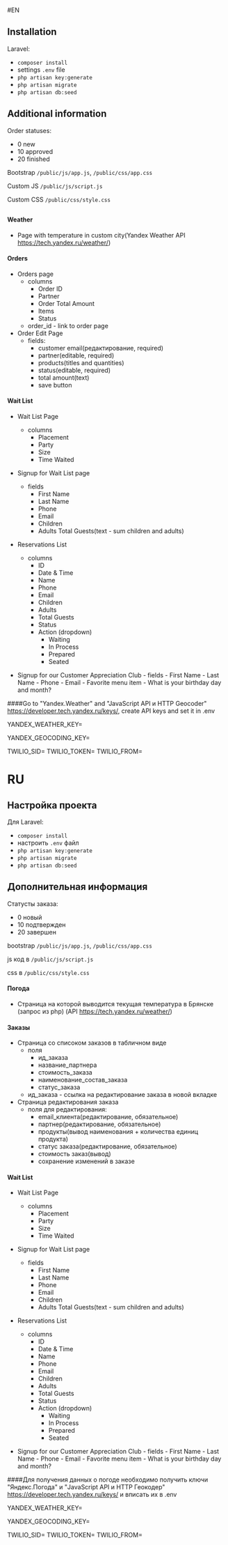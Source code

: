 #EN 

## Installation
Laravel:
- `composer install`
- settings `.env` file
- `php artisan key:generate`
- `php artisan migrate`
- `php artisan db:seed`

## Additional information
Order statuses:
- 0 new
- 10 approved
- 20 finished

Bootstrap `/public/js/app.js`, `/public/css/app.css`

Custom JS `/public/js/script.js` 

Custom CSS `/public/css/style.css` 

## 

#### Weather
- Page with temperature in custom city(Yandex Weather API https://tech.yandex.ru/weather/)

#### Orders
- Orders page
    - columns 
        - Order ID
        - Partner 
        - Order Total Amount 
        - Items 
        - Status
    - order_id - link to order page
- Order Edit Page
    - fields:
        - customer email(редактирование, required)
        - partner(editable, required)
        - products(titles and quantities)
        - status(editable, required)
        - total amount(text)
        - save button

#### Wait List
- Wait List Page
     - columns
        - Placement
        - Party
        - Size
        - Time Waited
- Signup for Wait List page        
     - fields
        - First Name
        - Last Name
        - Phone
        - Email
        - Children
        - Adults
        Total Guests(text - sum children and adults)
        
- Reservations List
     - columns
        - ID
        - Date & Time
        - Name
        - Phone
        - Email
        - Children
        - Adults
        - Total Guests
        - Status
        - Action (dropdown)
            - Waiting
            - In Process
            - Prepared
            - Seated
            
- Signup for our Customer Appreciation Club
      - fields
         - First Name
         - Last Name
         - Phone
         - Email
         - Favorite menu item
         - What is your birthday day and month?            
       
####Go to "Yandex.Weather" and "JavaScript API и HTTP Geocoder" https://developer.tech.yandex.ru/keys/, create API keys and set it in .env  

YANDEX_WEATHER_KEY=

YANDEX_GEOCODING_KEY=        


TWILIO_SID=
TWILIO_TOKEN=
TWILIO_FROM=


# RU

## Настройка проекта
Для Laravel:
- `composer install`
- настроить `.env` файл
- `php artisan key:generate`
- `php artisan migrate`
- `php artisan db:seed`

## Дополнительная информация
Статусты заказа:
- 0 новый
- 10 подтвержден
- 20 завершен

bootstrap `/public/js/app.js`, `/public/css/app.css`

js код в `/public/js/script.js` 

css в `/public/css/style.css` 

#### Погода
- Страница на которой выводится текущая температура в Брянске (запрос из php) (API https://tech.yandex.ru/weather/)

#### Заказы
- Страница со списоком заказов в табличном виде
    - поля 
        - ид_заказа 
        - название_партнера 
        - стоимость_заказа 
        - наименование_состав_заказа 
        - статус_заказа
    - ид_заказа - ссылка на редактирование заказа в новой вкладке
- Страница редактирования заказа
    - поля для редактирования:
        - email_клиента(редактирование, обязательное)
        - партнер(редактирование, обязательное)
        - продукты(вывод наименования + количества единиц продукта)
        - статус заказа(редактирование, обязательное)
        - стоимость заказ(вывод)
        - сохранение изменений в заказе

#### Wait List
- Wait List Page
     - columns
        - Placement
        - Party
        - Size
        - Time Waited
- Signup for Wait List page        
     - fields
        - First Name
        - Last Name
        - Phone
        - Email
        - Children
        - Adults
        Total Guests(text - sum children and adults)
        
- Reservations List
     - columns
        - ID
        - Date & Time
        - Name
        - Phone
        - Email
        - Children
        - Adults
        - Total Guests
        - Status
        - Action (dropdown)
            - Waiting
            - In Process
            - Prepared
            - Seated
            
- Signup for our Customer Appreciation Club
      - fields
         - First Name
         - Last Name
         - Phone
         - Email
         - Favorite menu item
         - What is your birthday day and month? 
       
####Для получения данных о погоде необходимо получить ключи "Яндекс.Погода" и "JavaScript API и HTTP Геокодер" https://developer.tech.yandex.ru/keys/  и вписать их в .env    

YANDEX_WEATHER_KEY=

YANDEX_GEOCODING_KEY=        


TWILIO_SID=
TWILIO_TOKEN=
TWILIO_FROM=
